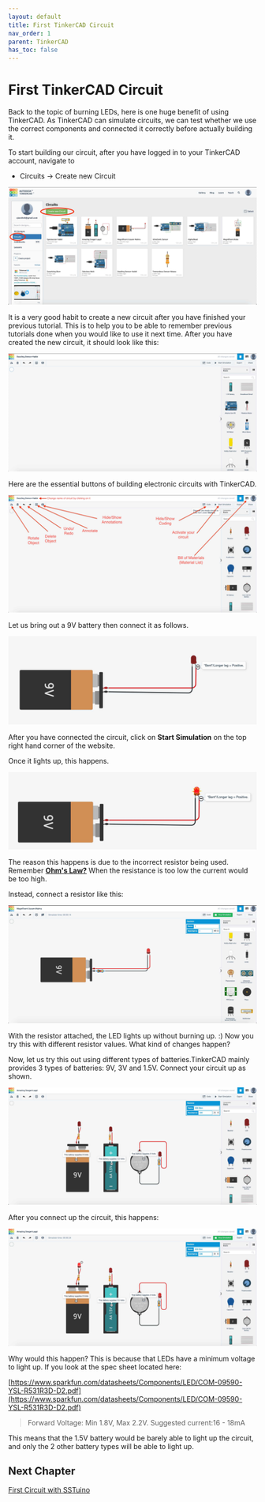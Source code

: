 ```yaml
---
layout: default
title: First TinkerCAD Circuit
nav_order: 1
parent: TinkerCAD
has_toc: false
---
```

# First TinkerCAD Circuit

Back to the topic of burning LEDs, here is one huge benefit of using TinkerCAD. As TinkerCAD can simulate circuits, we can test whether we use the correct components and connected it correctly before actually building it.

To start building our circuit, after you have logged in to your TinkerCAD account, navigate to 

* Circuits -> Create new Circuit

![createCircuit](https://raw.githubusercontent.com/FourierIndustries-LLP/Knowledge-Base/main/docs/SSTuino_Classic/tutorials/Sec1/tinkercad/imageAssets/createCircuit.jpg)


It is a very good habit to create a new circuit after you have finished your previous tutorial. This is to help you to be able to remember previous tutorials done when you would like to use it next time. After you have created the new circuit, it should look like this:

![mainProject](https://raw.githubusercontent.com/FourierIndustries-LLP/Knowledge-Base/main/docs/SSTuino_Classic/tutorials/Sec1/tinkercad/imageAssets/mainProject.jpg)

Here are the essential buttons of building electronic circuits with TinkerCAD.

![!TinkerCAD_legend](https://raw.githubusercontent.com/FourierIndustries-LLP/Knowledge-Base/main/docs/SSTuino_Classic/tutorials/Sec1/tinkercad/imageAssets/tinkerCAD_legend.jpg)

Let us bring out a 9V battery then connect it as follows.

![9V_Test](https://raw.githubusercontent.com/FourierIndustries-LLP/Knowledge-Base/main/docs/SSTuino_Classic/tutorials/Sec1/tinkercad/imageAssets/9V_Test.jpg)

After you have connected the circuit, click on **Start Simulation** on the top right hand corner of the website.

Once it lights up, this happens.

![9V_Test2](https://github.com/FourierIndustries-LLP/Knowledge-Base/raw/main/docs/SSTuino_Classic/tutorials/Sec1/tinkercad/imageAssets/9V_Test2.jpg)

The reason this happens is due to the incorrect resistor being used. Remember **[Ohm's Law?](https://d3lta-v.github.io/SSTuino/tutorials/Sec1/electronicBasics.html#the-resistor)** When the resistance is too low the current would be too high.

Instead, connect a resistor like this:

![9V_Test3](https://raw.githubusercontent.com/FourierIndustries-LLP/Knowledge-Base/main/docs/SSTuino_Classic/tutorials/Sec1/tinkercad/imageAssets/9V_Test3.jpg)

With the resistor attached, the LED lights up without burning up. :) Now you try this with different resistor values. What kind of changes happen?

Now, let us try this out using different types of batteries.TinkerCAD mainly provides 3 types of batteries: 9V, 3V and 1.5V. Connect your circuit up as shown.

![9V_Test5](https://raw.githubusercontent.com/FourierIndustries-LLP/Knowledge-Base/main/docs/SSTuino_Classic/tutorials/Sec1/tinkercad/imageAssets/9V_Test5.jpg)

After you connect up the circuit, this happens:

![9V_Test4](https://raw.githubusercontent.com/FourierIndustries-LLP/Knowledge-Base/main/docs/SSTuino_Classic/tutorials/Sec1/tinkercad/imageAssets/9V_Test4.jpg)

Why would this happen? This is because that LEDs have a minimum voltage to light up. If you look at the spec sheet located here:

[https://www.sparkfun.com/datasheets/Components/LED/COM-09590-YSL-R531R3D-D2.pdf](https://www.sparkfun.com/datasheets/Components/LED/COM-09590-YSL-R531R3D-D2.pdf)

> Forward Voltage: Min 1.8V, Max 2.2V. Suggested current:16 - 18mA

This means that the 1.5V battery would be barely able to light up the circuit, and only the 2 other battery types will be able to light up.

## Next Chapter
[First Circuit with SSTuino](page3.md)
